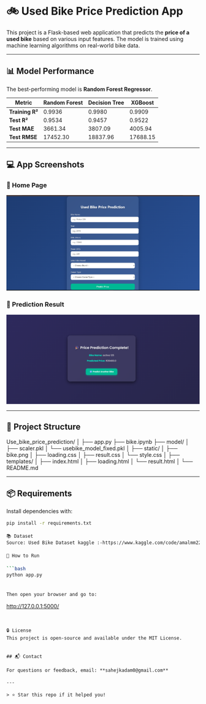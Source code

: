 # 🚲 Used Bike Price Prediction App

This project is a Flask-based web application that predicts the **price of a used bike** based on various input features. The model is trained using machine learning algorithms on real-world bike data.

---

## 📊 Model Performance

The best-performing model is **Random Forest Regressor**.

| Metric                | Random Forest        | Decision Tree        | XGBoost             |
|----------------------|----------------------|----------------------|---------------------|
| **Training R²**      | 0.9936               | 0.9980               | 0.9909              |
| **Test R²**          | 0.9534               | 0.9457               | 0.9522              |
| **Test MAE**         | 3661.34              | 3807.09              | 4005.94             |
| **Test RMSE**        | 17452.30             | 18837.96             | 17688.15            |

---

## 💻 App Screenshots

### 🔹 Home Page
![Home UI](static/home.png)

### 🔹 Prediction Result
![Result UI](static/result.png)

---

## 📁 Project Structure

Use_bike_price_prediction/
│
├── app.py
├── bike.ipynb
├── model/
│ ├── scaler.pkl
│ └── usebike_model_fixed.pkl
│
├── static/
│ ├── bike.png
│ ├── loading.css
│ ├── result.css
│ └── style.css
│
├── templates/
│ ├── index.html
│ ├── loading.html
│ └── result.html
│
└── README.md

---

## 📦 Requirements

Install dependencies with:

```bash
pip install -r requirements.txt

📚 Dataset
Source: Used Bike Dataset kaggle :-https://www.kaggle.com/code/amalmm227/used-bikes-price-prediction-2022

🚀 How to Run

```bash
python app.py


Then open your browser and go to:

```
http://127.0.0.1:5000/
```


🔒 License
This project is open-source and available under the MIT License.


## 📬 Contact

For questions or feedback, email: **sahejkadam0@gmail.com**

---

> ⭐ Star this repo if it helped you!



